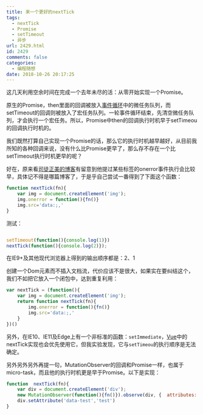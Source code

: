 ```yaml
---
title: 来一个更好的nextTick
tags:
  - nextTick
  - Promise
  - setTimeout
  - 异步
url: 2429.html
id: 2429
comments: false
categories:
  - 编程随想
date: 2018-10-26 20:17:25
---
```


这几天利用空余时间在完成一个去年未尽的活：从零开始实现一个Promise。

原生的Promise，then里面的回调被放入[事件循环](/2378.html "事件循环")中的微任务队列，而setTimeout的回调则被放入了宏任务队列。一轮事件循环结束，先清空微任务队列，才会执行一个宏任务。所以，Promise中then的回调执行时机早于setTimeou的回调执行时机的。

我们既然打算自己实现一个Promise的话，那么它的执行时机越早越好，从目前我所知的各种回调来说，没有什么比Promise更早了，那么存不存在一个比setTimeout执行时机更早的呢？

好在，原来看[司徒正美的博客](https://www.cnblogs.com/rubylouvre/ "司徒正美的博客")有留意到他提过某些标签的onerror事件执行会比较早，具体记不得是哪篇博客了，于是乎自己尝试一番得到了下面这个函数：

```javascript
function nextTick(fn){
	var img = document.createElement('img');
	img.onerror = function(){fn()}
	img.src='data:;,'
}
```
测试：
```javascript

setTimeout(function(){console.log(1)})
nextTick(function(){console.log(2)});

```
在IE9+及其他现代浏览器上得到的输出顺序都是：2、1

创建一个Dom元素而不插入文档流，代价应该不是很大，如果实在要纠结这个，我们不如把它放入一个闭包中，达到重复利用：

```javascript
var nextTick = (function(){
	var img = document.createElement('img');
	return function nextTick(fn){
		img.onerror = function(){fn()}
		img.src='data:;,'
	}
})()

```

另外，在IE10、IE11及Edge上有一个非标准的函数：`setImmediate`，[Vue](https://github.com/vuejs/vue/blob/52719ccab8fccffbdf497b96d3731dc86f04c1ce/src/core/util/next-tick.js#L37 "Vue")中的nextTick实现也会优先使用它，但我实验发现，它与`setTimeou`的执行顺序是无法确定。

另外另外另外再提一句，MutationObserver的回调和Promise一样，也属于micro-task，而且他的执行时机更是早于Promise。以下是实现：
```javascript
function  nextTick(fn){
    var div = document.createElement('div');
    new MutationObserver(function(){fn()}).observe(div, {  attributes: true })
    div.setAttribute('data-test','test')
}
```